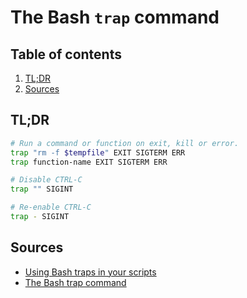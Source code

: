 # The Bash `trap` command

## Table of contents <!-- omit in toc -->

1. [TL;DR](#tldr)
1. [Sources](#sources)

## TL;DR

```sh
# Run a command or function on exit, kill or error.
trap "rm -f $tempfile" EXIT SIGTERM ERR
trap function-name EXIT SIGTERM ERR

# Disable CTRL-C
trap "" SIGINT

# Re-enable CTRL-C
trap - SIGINT
```

## Sources

- [Using Bash traps in your scripts]
- [The Bash trap command]

<!--
  References
  -->

<!-- Others -->
[the bash trap command]: https://www.linuxjournal.com/content/bash-trap-command
[using bash traps in your scripts]: https://opensource.com/article/20/6/bash-trap
